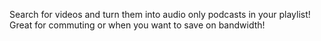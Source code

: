 Search for videos and turn them into audio only podcasts in your playlist! Great for commuting or when you want to save on bandwidth!
